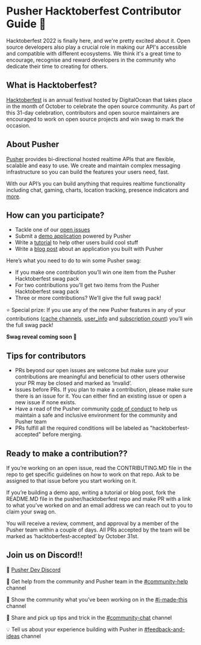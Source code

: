 # Pusher Hacktoberfest Contributor Guide 🎃

Hacktoberfest 2022 is finally here, and we're pretty excited about it. Open source developers also play a crucial role in making our API's accessible and compatible with different ecosystems. We think it's a great time to encourage, recognise and reward developers in the community who dedicate their time to creating for others.

## What is Hacktoberfest?
[Hacktoberfest](https://hacktoberfest.com) is an annual festival hosted by DigitalOcean that takes place in the month of October to celebrate the open source community. As part of this 31-day celebration, contributors and open source maintainers are encouraged to work on open source projects and win swag to mark the occasion. 

## About Pusher
[Pusher](https://pusher.com/) provides bi-directional hosted realtime APIs that are flexible, scalable and easy to use. We create and maintain complex messaging infrastructure so you can build the features your users need, fast.

With our API’s you can build anything that requires realtime functionality including chat, gaming, charts, location tracking, presence indicators and [more](https://pusher.com/channels/use-cases).


## How can you participate?
- Tackle one of our [open issues](https://github.com/search?q=org%3Apusher+label%3Ahacktoberfest&type=Issues)
- Submit a [demo application](https://github.com/pusher/hacktoberfest/issues/1) powered by Pusher
- Write a [tutorial](https://github.com/pusher/hacktoberfest/issues/2) to help other users build cool stuff
- Write a [blog post](https://github.com/pusher/hacktoberfest/issues/3) about an application you built with Pusher

Here’s what you need to do to win some Pusher swag:
- If you make one contribution you’ll win one item from the Pusher Hacktoberfest swag pack
- For two contributions you’ll get two items from the Pusher Hacktoberfest swag pack
- Three or more contributions? We’ll give the full swag pack!

⭐ Special prize: If you use any of the new Pusher features in any of your contributions ([cache channels](https://blog.pusher.com/introducing-cache-channels/), [user_info](https://blog.pusher.com/build-an-app-with-information-rich-whos-online-feature/) and [subscription count](https://blog.pusher.com/counting-live-users-at-scale-with-subscription-count-events/)) you’ll win the full swag pack! 

**Swag reveal coming soon 👀**

## Tips for contributors
- PRs beyond our open issues are welcome but make sure your contributions are meaningful and beneficial to other users otherwise your PR may be closed and marked as ‘invalid’.
- Issues before PRs. If you plan to make a contribution, please make sure there is an issue for it. You can either find an existing issue or open a new issue if none exists.
- Have a read of the Pusher community [code of conduct](https://pusher.com/code-of-conduct) to help us maintain a safe and inclusive environment for the community and Pusher team 
- PRs fulfill all the required conditions will be labeled as "hacktoberfest-accepted" before merging.


## Ready to make a contribution?? 
If you’re working on an open issue, read the CONTRIBUTING.MD file in the repo to get specific guidelines on how to work on that repo. Ask to be assigned to that issue before you start working on it.

If you’re building a demo app, writing a tutorial or blog post, fork the README.MD file in the pusher/hacktoberfest repo and make PR with a link to what you’ve worked on and an email address we can reach out to you to claim your swag on.

You will receive a review, comment, and approval by a member of the Pusher team within a couple of days. All PRs accepted by the team will be marked as ‘hacktoberfest-accepted’ by October 31st. 


## Join us on Discord!!

🔗 [Pusher Dev Discord](https://discord.gg/pEWjmP9uA7)

🤝 Get help from the community and Pusher team in the [#community-help](https://discord.com/channels/1005135908636471316/1005135909580177495) channel

🚀 Show the community what you’ve been working on in the [#i-made-this](https://discord.com/channels/1005135908636471316/1005135909580177493) channel

💬 Share and pick up tips and trick in the [#community-chat](https://discord.com/channels/1005135908636471316/1006950213388353576) channel

💡 Tell us about your experience building with Pusher in [#feedback-and-ideas](https://discord.com/channels/1005135908636471316/1006950831620378806) channel




